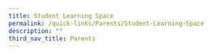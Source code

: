 ```yaml
---
title: Student Learning Space
permalink: /quick-links/Parents/Student-Learning-Space
description: ""
third_nav_title: Parents
---
```


